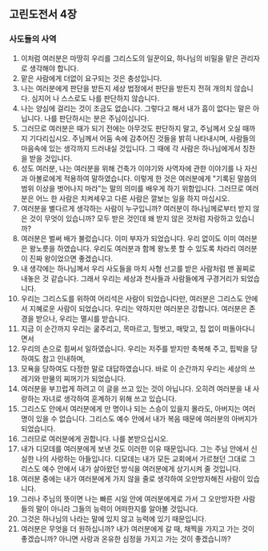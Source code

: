 ## 고린도전서 4장

### 사도들의 사역
1. 이처럼 여러분은 마땅히 우리를 그리스도의 일꾼이요, 하나님의 비밀을 맡은 관리자로 생각해야 합니다.
2. 맡은 사람에게 더없이 요구되는 것은 충성입니다.
3. 나는 여러분에게 판단을 받든지 세상 법정에서 판단을 받든지 전혀 개의치 않습니다. 심지어 나 스스로도 나를 판단하지 않습니다.
4. 나는 양심에 걸리는 것이 조금도 없습니다. 그렇다고 해서 내가 흠이 없다는 말은 아닙니다. 나를 판단하시는 분은 주님이십니다.
5. 그러므로 여러분은 때가 되기 전에는 아무것도 판단하지 말고, 주님께서 오실 때까지 기다리십시오. 주님께서 어둠 속에 감추어진 것들을 밝히 나타내시며, 사람들의 마음속에 있는 생각까지 드러내실 것입니다. 그 때에 각 사람은 하나님에게서 칭찬을 받을 것입니다.
6. 성도 여러분, 나는 여러분을 위해 건축가 이야기와 사역자에 관한 이야기를 나 자신과 아볼로에게 적용하여 말하였습니다. 이렇게 한 것은 여러분에게 "기록된 말씀의 범위 이상을 벗어나지 마라"는 말의 의미를 배우게 하기 위함입니다. 그러므로 여러분은 어느 한 사람은 치켜세우고 다른 사람은 깔보는 일을 하지 마십시오.
7. 여러분을 별다르게 생각하는 사람이 누구입니까? 여러분이 하나님께로부터 받지 않은 것이 무엇이 있습니까? 모두 받은 것인데 왜 받지 않은 것처럼 자랑하고 있습니까?
8. 여러분은 벌써 배가 불렀습니다. 이미 부자가 되었습니다. 우리 없이도 이미 여러분은 왕노릇을 하였습니다. 우리도 여러분과 함께 왕노릇 할 수 있도록 차라리 여러분이 진짜 왕이었으면 좋겠습니다.
9. 내 생각에는 하나님께서 우리 사도들을 마치 사형 선고를 받은 사람처럼 맨 꼴찌로 내놓은 것 같습니다. 그래서 우리는 세상과 천사들과 사람들에게 구경거리가 되었습니다.
10. 우리는 그리스도를 위하여 어리석은 사람이 되었습니다만, 여러분은 그리스도 안에서 지혜로운 사람이 되었습니다. 우리는 약하지만 여러분은 강합니다. 여러분은 존경을 받으나, 우리는 멸시를 받습니다.
11. 지금 이 순간까지 우리는 굶주리고, 목마르고, 헐벗고, 매맞고, 집 없이 떠돌아다니면서
12. 우리의 손으로 힘써서 일하였습니다. 우리는 저주를 받지만 축복해 주고, 핍박을 당하여도 참고 인내하며,
13. 모욕을 당하여도 다정한 말로 대답하였습니다. 바로 이 순간까지 우리는 세상의 쓰레기와 만물의 찌꺼기가 되었습니다.
14. 여러분을 부끄럽게 하려고 이 글을 쓰고 있는 것이 아닙니다. 오히려 여러분을 내 사랑하는 자녀로 생각하여 훈계하기 위해 쓰고 있습니다.
15. 그리스도 안에서 여러분에게 만 명이나 되는 스승이 있을지 몰라도, 아버지는 여러 명이 있을 수 없습니다. 그리스도 예수 안에서 내가 복음 때문에 여러분의 아버지가 되었습니다.
16. 그러므로 여러분에게 권합니다. 나를 본받으십시오.
17. 내가 디모데를 여러분에게 보낸 것도 이러한 이유 때문입니다. 그는 주님 안에서 신실한 나의 사랑하는 아들입니다. 디모데는 내가 모든 교회에서 가르쳤던 그대로 그리스도 예수 안에서 내가 살아왔던 방식을 여러분에게 상기시켜 줄 것입니다.
18. 여러분 중에는 내가 여러분에게 가지 않을 줄로 생각하여 오만방자해진 사람이 있습니다.
19. 그러나 주님의 뜻이면 나는 빠른 시일 안에 여러분에게로 가서 그 오만방자한 사람들의 말이 아니라 그들의 능력이 어떠한지를 알아볼 것입니다.
20. 그것은 하나님의 나라는 말에 있지 않고 능력에 있기 때문입니다.
21. 여러분은 무엇을 더 원하십니까? 내가 여러분에게 갈 때, 채찍을 가지고 가는 것이 좋겠습니까? 아니면 사랑과 온유한 심정을 가지고 가는 것이 좋겠습니까?